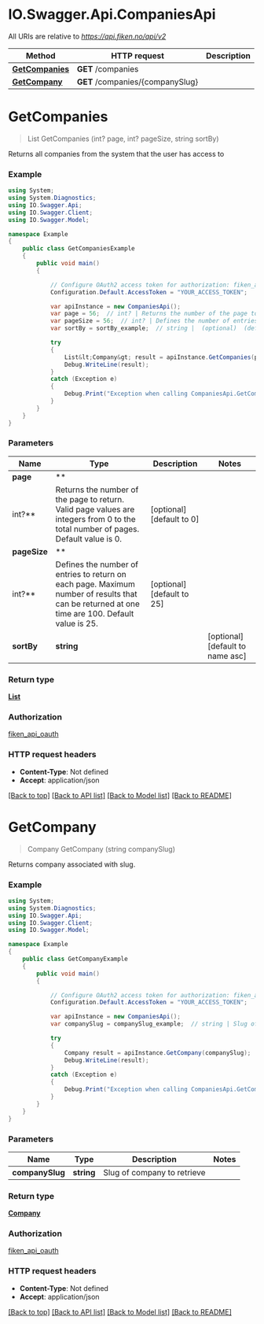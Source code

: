 # IO.Swagger.Api.CompaniesApi

All URIs are relative to *https://api.fiken.no/api/v2*

Method | HTTP request | Description
------------- | ------------- | -------------
[**GetCompanies**](CompaniesApi.md#getcompanies) | **GET** /companies |
[**GetCompany**](CompaniesApi.md#getcompany) | **GET** /companies/{companySlug} |

<a name="getcompanies"></a>

# **GetCompanies**

> List<Company> GetCompanies (int? page, int? pageSize, string sortBy)



Returns all companies from the system that the user has access to

### Example

```csharp
using System;
using System.Diagnostics;
using IO.Swagger.Api;
using IO.Swagger.Client;
using IO.Swagger.Model;

namespace Example
{
    public class GetCompaniesExample
    {
        public void main()
        {

            // Configure OAuth2 access token for authorization: fiken_api_oauth
            Configuration.Default.AccessToken = "YOUR_ACCESS_TOKEN";

            var apiInstance = new CompaniesApi();
            var page = 56;  // int? | Returns the number of the page to return. Valid page values are integers from 0 to the total number of pages. Default value is 0.  (optional)  (default to 0)
            var pageSize = 56;  // int? | Defines the number of entries to return on each page. Maximum number of results that can be returned at one time are 100. Default value is 25.  (optional)  (default to 25)
            var sortBy = sortBy_example;  // string |  (optional)  (default to name asc)

            try
            {
                List&lt;Company&gt; result = apiInstance.GetCompanies(page, pageSize, sortBy);
                Debug.WriteLine(result);
            }
            catch (Exception e)
            {
                Debug.Print("Exception when calling CompaniesApi.GetCompanies: " + e.Message );
            }
        }
    }
}
```

### Parameters

Name | Type | Description  | Notes
------------- | ------------- | ------------- | -------------
**page** | **
int?**| Returns the number of the page to return. Valid page values are integers from 0 to the total number of pages. Default value is 0.  | [optional] [default to 0]
**pageSize** | **
int?**| Defines the number of entries to return on each page. Maximum number of results that can be returned at one time are 100. Default value is 25.  | [optional] [default to 25]
**sortBy** | **string**|  | [optional] [default to name asc]

### Return type

[**List<Company>**](Company.md)

### Authorization

[fiken_api_oauth](../README.md#fiken_api_oauth)

### HTTP request headers

- **Content-Type**: Not defined
- **Accept**: application/json

[[Back to top]](#) [[Back to API list]](../README.md#documentation-for-api-endpoints) [[Back to Model list]](../README.md#documentation-for-models) [[Back to README]](../README.md)

<a name="getcompany"></a>

# **GetCompany**

> Company GetCompany (string companySlug)



Returns company associated with slug.

### Example

```csharp
using System;
using System.Diagnostics;
using IO.Swagger.Api;
using IO.Swagger.Client;
using IO.Swagger.Model;

namespace Example
{
    public class GetCompanyExample
    {
        public void main()
        {

            // Configure OAuth2 access token for authorization: fiken_api_oauth
            Configuration.Default.AccessToken = "YOUR_ACCESS_TOKEN";

            var apiInstance = new CompaniesApi();
            var companySlug = companySlug_example;  // string | Slug of company to retrieve

            try
            {
                Company result = apiInstance.GetCompany(companySlug);
                Debug.WriteLine(result);
            }
            catch (Exception e)
            {
                Debug.Print("Exception when calling CompaniesApi.GetCompany: " + e.Message );
            }
        }
    }
}
```

### Parameters

Name | Type | Description  | Notes
------------- | ------------- | ------------- | -------------
**companySlug** | **string**| Slug of company to retrieve |

### Return type

[**Company**](Company.md)

### Authorization

[fiken_api_oauth](../README.md#fiken_api_oauth)

### HTTP request headers

- **Content-Type**: Not defined
- **Accept**: application/json

[[Back to top]](#) [[Back to API list]](../README.md#documentation-for-api-endpoints) [[Back to Model list]](../README.md#documentation-for-models) [[Back to README]](../README.md)

